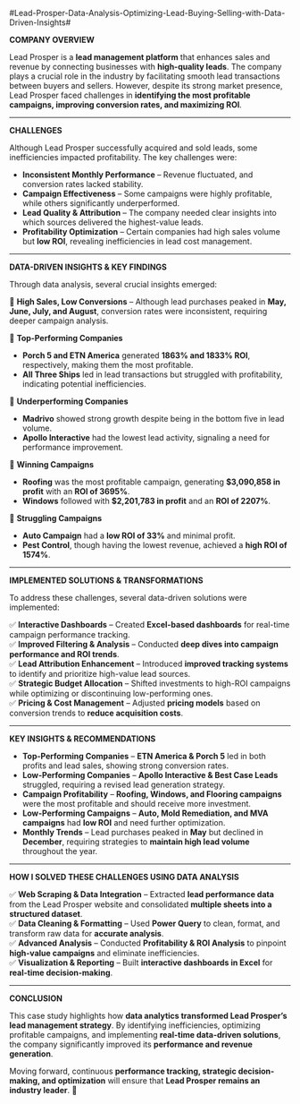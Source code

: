 #Lead-Prosper-Data-Analysis-Optimizing-Lead-Buying-Selling-with-Data-Driven-Insights#

**COMPANY OVERVIEW**  

Lead Prosper is a **lead management platform** that enhances sales and revenue by connecting businesses with **high-quality leads**. The company plays a crucial role in the industry by facilitating smooth lead transactions between buyers and sellers. However, despite its strong market presence, Lead Prosper faced challenges in **identifying the most profitable campaigns, improving conversion rates, and maximizing ROI**.  

---  

**CHALLENGES**  

Although Lead Prosper successfully acquired and sold leads, some inefficiencies impacted profitability. The key challenges were:  

- **Inconsistent Monthly Performance** – Revenue fluctuated, and conversion rates lacked stability.  
- **Campaign Effectiveness** – Some campaigns were highly profitable, while others significantly underperformed.  
- **Lead Quality & Attribution** – The company needed clear insights into which sources delivered the highest-value leads.  
- **Profitability Optimization** – Certain companies had high sales volume but **low ROI**, revealing inefficiencies in lead cost management.  

---  

**DATA-DRIVEN INSIGHTS & KEY FINDINGS**  

Through data analysis, several crucial insights emerged:  

📌 **High Sales, Low Conversions** – Although lead purchases peaked in **May, June, July, and August**, conversion rates were inconsistent, requiring deeper campaign analysis.  

📌 **Top-Performing Companies**  
- **Porch 5 and ETN America** generated **1863% and 1833% ROI**, respectively, making them the most profitable.  
- **All Three Ships** led in lead transactions but struggled with profitability, indicating potential inefficiencies.  

📌 **Underperforming Companies**  
- **Madrivo** showed strong growth despite being in the bottom five in lead volume.  
- **Apollo Interactive** had the lowest lead activity, signaling a need for performance improvement.  

📌 **Winning Campaigns**  
- **Roofing** was the most profitable campaign, generating **$3,090,858 in profit** with an **ROI of 3695%**.  
- **Windows** followed with **$2,201,783 in profit** and an **ROI of 2207%**.  

📌 **Struggling Campaigns**  
- **Auto Campaign** had a **low ROI of 33%** and minimal profit.  
- **Pest Control**, though having the lowest revenue, achieved a **high ROI of 1574%**.  

---  

**IMPLEMENTED SOLUTIONS & TRANSFORMATIONS**  

To address these challenges, several data-driven solutions were implemented:  

✅ **Interactive Dashboards** – Created **Excel-based dashboards** for real-time campaign performance tracking.  
✅ **Improved Filtering & Analysis** – Conducted **deep dives into campaign performance and ROI trends**.  
✅ **Lead Attribution Enhancement** – Introduced **improved tracking systems** to identify and prioritize high-value lead sources.  
✅ **Strategic Budget Allocation** – Shifted investments to high-ROI campaigns while optimizing or discontinuing low-performing ones.  
✅ **Pricing & Cost Management** – Adjusted **pricing models** based on conversion trends to **reduce acquisition costs**.  

---  

**KEY INSIGHTS & RECOMMENDATIONS**  

- **Top-Performing Companies** – **ETN America & Porch 5** led in both profits and lead sales, showing strong conversion rates.  
- **Low-Performing Companies** – **Apollo Interactive & Best Case Leads** struggled, requiring a revised lead generation strategy.  
- **Campaign Profitability** – **Roofing, Windows, and Flooring campaigns** were the most profitable and should receive more investment.  
- **Low-Performing Campaigns** – **Auto, Mold Remediation, and MVA campaigns** had **low ROI** and need further optimization.  
- **Monthly Trends** – Lead purchases peaked in **May** but declined in **December**, requiring strategies to **maintain high lead volume** throughout the year.  

---  

**HOW I SOLVED THESE CHALLENGES USING DATA ANALYSIS**  

✅ **Web Scraping & Data Integration** – Extracted **lead performance data** from the Lead Prosper website and consolidated **multiple sheets into a structured dataset**.  
✅ **Data Cleaning & Formatting** – Used **Power Query** to clean, format, and transform raw data for **accurate analysis**.  
✅ **Advanced Analysis** – Conducted **Profitability & ROI Analysis** to pinpoint **high-value campaigns** and eliminate inefficiencies.  
✅ **Visualization & Reporting** – Built **interactive dashboards in Excel** for **real-time decision-making**.  

---  

**CONCLUSION**  

This case study highlights how **data analytics transformed Lead Prosper’s lead management strategy**. By identifying inefficiencies, optimizing profitable campaigns, and implementing **real-time data-driven solutions**, the company significantly improved its **performance and revenue generation**.  

Moving forward, continuous **performance tracking, strategic decision-making, and optimization** will ensure that **Lead Prosper remains an industry leader**. 🚀
